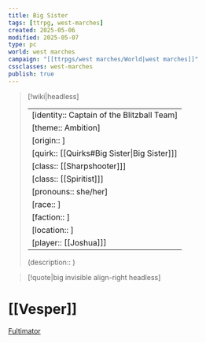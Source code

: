 ```yaml
---
title: Big Sister
tags: [ttrpg, west-marches]
created: 2025-05-06
modified: 2025-05-07
type: pc
world: west marches
campaign: "[[ttrpgs/west marches/World|west marches]]"
cssclasses: west-marches
publish: true
---
```


> [!wiki|headless]
>
> |               |
> | ------------- |
> | [identity:: Captain of the Blitzball Team] |
> | [theme:: Ambition] |
> | [origin:: ] |
> | [quirk:: [[Quirks#Big Sister\|Big Sister]]] |
> | [class:: [[Sharpshooter]]] |
> | [class:: [[Spiritist]]] |
> | [pronouns:: she/her] |
> | [race:: ] |
> | [faction:: ] |
> | [location:: ] |
> | [player:: [[Joshua]]] |
>
> (description:: )

> [!quote|big invisible align-right headless]

# [[Vesper]]

[Fultimator](https://fultimator.com/pc-gallery/mcpEANyybE5ClqyFPsn5)
